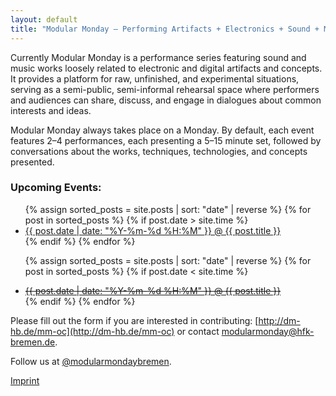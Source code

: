```yaml
---
layout: default
title: "Modular Monday — Performing Artifacts + Electronics + Sound + Music"
---
```


Currently Modular Monday is a performance series featuring sound and music works loosely related to electronic and digital artifacts and concepts. It provides a platform for raw, unfinished, and experimental situations, serving as a semi-public, semi-informal rehearsal space where performers and audiences can share, discuss, and engage in dialogues about common interests and ideas.

Modular Monday always takes place on a Monday. By default, each event features 2–4 performances, each presenting a 5–15 minute set, followed by conversations about the works, techniques, technologies, and concepts presented.

### Upcoming Events:

<ul>
{% assign sorted_posts = site.posts | sort: "date" | reverse %}
{% for post in sorted_posts %}
  {% if post.date > site.time %}
    <li> 
        <a href="{{ post.url | relative_url }}"> {{ post.date | date: "%Y-%m-%d %H:%M" }}
        @ {{ post.title }}</a>
    </li>
  {% endif %}
{% endfor %}

{% assign sorted_posts = site.posts | sort: "date" | reverse %}
{% for post in sorted_posts %}
  {% if post.date < site.time %}
    <li style="text-decoration: line-through;"> 
        <a href="{{ post.url | relative_url }}"> {{ post.date | date: "%Y-%m-%d %H:%M" }}
        @ {{ post.title }}</a>
    </li>
  {% endif %}
{% endfor %}
</ul>

Please fill out the form if you are interested in contributing: [http://dm-hb.de/mm-oc](http://dm-hb.de/mm-oc) or contact [modularmonday@hfk-bremen.de](mailto:modularmonday@hfk-bremen.de).

Follow us at [@modularmondaybremen](https://www.instagram.com/modularmondaybremen/).

[Imprint](./imprint)
